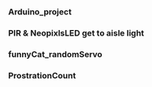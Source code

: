 ### Arduino_project
### PIR & NeopixlsLED get to aisle light
### funnyCat_randomServo
### ProstrationCount
